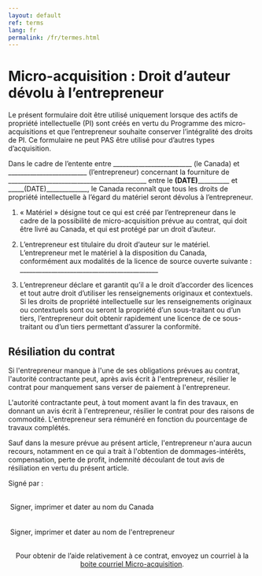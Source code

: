 ```yaml
---
layout: default
ref: terms
lang: fr
permalink: /fr/termes.html
---
```


# Micro-acquisition : Droit d’auteur dévolu à l’entrepreneur

Le présent formulaire doit être utilisé uniquement lorsque des actifs de propriété intellectuelle (PI) sont créés en vertu du Programme des micro-acquisitions et que l’entrepreneur souhaite conserver l’intégralité des droits de PI. Ce formulaire ne peut PAS être utilisé pour d’autres types d’acquisition.

Dans le cadre de l’entente entre _________________________ (le Canada) et _________________________ (l’entrepreneur) concernant la fourniture de ____________________________________________ entre le ____(DATE)______________ et _____(DATE)_____________, le Canada reconnaît que tous les droits de propriété intellectuelle à l’égard du matériel seront dévolus à l’entrepreneur.

1. « Matériel » désigne tout ce qui est créé par l’entrepreneur dans le cadre de la possibilité de micro-acquisition prévue au contrat, qui doit être livré au Canada, et qui est protégé par un droit d’auteur.

2. L’entrepreneur est titulaire du droit d’auteur sur le matériel.
L’entrepreneur met le matériel à la disposition du Canada, conformément aux modalités de la licence de source ouverte suivante : ____________________________________________

3. L’entrepreneur déclare et garantit qu’il a le droit d’accorder des licences et tout autre droit d’utiliser les renseignements originaux et contextuels.
Si les droits de propriété intellectuelle sur les renseignements originaux ou contextuels sont ou seront la propriété d’un sous-traitant ou d’un tiers, l’entrepreneur doit obtenir rapidement une licence de ce sous-traitant ou d’un tiers permettant d’assurer la conformité.

## Résiliation du contrat

Si l'entrepreneur manque à l'une de ses obligations prévues au contrat, l'autorité contractante peut, après avis écrit à l'entrepreneur, résilier le contrat pour manquement sans verser de paiement à l'entrepreneur.

L'autorité contractante peut, à tout moment avant la fin des travaux, en donnant un avis écrit à l'entrepreneur, résilier le contrat pour des raisons de commodité. L'entrepreneur sera rémunéré en fonction du pourcentage de travaux complétés.

Sauf dans la mesure prévue au présent article, l'entrepreneur n'aura aucun recours, notamment en ce qui a trait à l'obtention de dommages-intérêts, compensation, perte de profit, indemnité découlant de tout avis de résiliation en vertu du présent article.

Signé par :

<div class="row">
  <div class="col-md-6 brdr-bttm">&nbsp;</div>
  <div class="col-md-6">&nbsp;Signer, imprimer et dater au nom du Canada</div>
</div>
<br/>
<div class="row">
  <div class="col-md-6 brdr-bttm">&nbsp;</div>
  <div class="col-md-6">&nbsp;Signer, imprimer et dater au nom de l'entrepreneur</div>
</div>

<br>

<p style="text-align:center">Pour obtenir de l’aide relativement à ce contrat, envoyez un courriel à la <a href="mailto:microacquisition@hrsdc-rhdcc.gc.ca">boite courriel Micro-acquisition</a>.</p>
